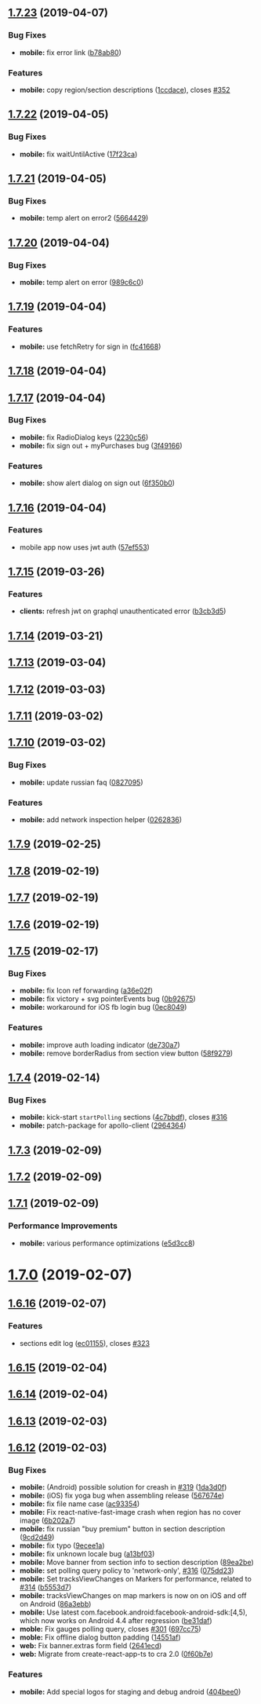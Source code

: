 ## [1.7.23](https://github.com/doomsower/whitewater/compare/@whitewater-guide/mobile@1.7.22...@whitewater-guide/mobile@1.7.23) (2019-04-07)

### Bug Fixes

- **mobile:** fix error link ([b78ab80](https://github.com/doomsower/whitewater/commit/b78ab80))

### Features

- **mobile:** copy region/section descriptions ([1ccdace](https://github.com/doomsower/whitewater/commit/1ccdace)), closes [#352](https://github.com/doomsower/whitewater/issues/352)

## [1.7.22](https://github.com/doomsower/whitewater/compare/@whitewater-guide/mobile@1.7.21...@whitewater-guide/mobile@1.7.22) (2019-04-05)

### Bug Fixes

- **mobile:** fix waitUntilActive ([17f23ca](https://github.com/doomsower/whitewater/commit/17f23ca))

## [1.7.21](https://github.com/doomsower/whitewater/compare/@whitewater-guide/mobile@1.7.20...@whitewater-guide/mobile@1.7.21) (2019-04-05)

### Bug Fixes

- **mobile:** temp alert on error2 ([5664429](https://github.com/doomsower/whitewater/commit/5664429))

## [1.7.20](https://github.com/doomsower/whitewater/compare/@whitewater-guide/mobile@1.7.19...@whitewater-guide/mobile@1.7.20) (2019-04-04)

### Bug Fixes

- **mobile:** temp alert on error ([989c6c0](https://github.com/doomsower/whitewater/commit/989c6c0))

## [1.7.19](https://github.com/doomsower/whitewater/compare/@whitewater-guide/mobile@1.7.18...@whitewater-guide/mobile@1.7.19) (2019-04-04)

### Features

- **mobile:** use fetchRetry for sign in ([fc41668](https://github.com/doomsower/whitewater/commit/fc41668))

## [1.7.18](https://github.com/doomsower/whitewater/compare/@whitewater-guide/mobile@1.7.17...@whitewater-guide/mobile@1.7.18) (2019-04-04)

## [1.7.17](https://github.com/doomsower/whitewater/compare/@whitewater-guide/mobile@1.7.16...@whitewater-guide/mobile@1.7.17) (2019-04-04)

### Bug Fixes

- **mobile:** fix RadioDialog keys ([2230c56](https://github.com/doomsower/whitewater/commit/2230c56))
- **mobile:** fix sign out + myPurchases bug ([3f49166](https://github.com/doomsower/whitewater/commit/3f49166))

### Features

- **mobile:** show alert dialog on sign out ([6f350b0](https://github.com/doomsower/whitewater/commit/6f350b0))

## [1.7.16](https://github.com/doomsower/whitewater/compare/@whitewater-guide/mobile@1.7.15...@whitewater-guide/mobile@1.7.16) (2019-04-04)

### Features

- mobile app now uses jwt auth ([57ef553](https://github.com/doomsower/whitewater/commit/57ef553))

## [1.7.15](https://github.com/doomsower/whitewater/compare/@whitewater-guide/mobile@1.7.14...@whitewater-guide/mobile@1.7.15) (2019-03-26)

### Features

- **clients:** refresh jwt on graphql unauthenticated error ([b3cb3d5](https://github.com/doomsower/whitewater/commit/b3cb3d5))

## [1.7.14](https://github.com/doomsower/whitewater/compare/@whitewater-guide/mobile@1.7.13...@whitewater-guide/mobile@1.7.14) (2019-03-21)

## [1.7.13](https://github.com/doomsower/whitewater/compare/@whitewater-guide/mobile@1.7.12...@whitewater-guide/mobile@1.7.13) (2019-03-04)

## [1.7.12](https://github.com/doomsower/whitewater/compare/@whitewater-guide/mobile@1.7.11...@whitewater-guide/mobile@1.7.12) (2019-03-03)

## [1.7.11](https://github.com/doomsower/whitewater/compare/@whitewater-guide/mobile@1.7.10...@whitewater-guide/mobile@1.7.11) (2019-03-02)

## [1.7.10](https://github.com/doomsower/whitewater/compare/@whitewater-guide/mobile@1.7.9...@whitewater-guide/mobile@1.7.10) (2019-03-02)

### Bug Fixes

- **mobile:** update russian faq ([0827095](https://github.com/doomsower/whitewater/commit/0827095))

### Features

- **mobile:** add network inspection helper ([0262836](https://github.com/doomsower/whitewater/commit/0262836))

## [1.7.9](https://github.com/doomsower/whitewater/compare/@whitewater-guide/mobile@1.7.8...@whitewater-guide/mobile@1.7.9) (2019-02-25)

## [1.7.8](https://github.com/doomsower/whitewater/compare/@whitewater-guide/mobile@1.7.7...@whitewater-guide/mobile@1.7.8) (2019-02-19)

## [1.7.7](https://github.com/doomsower/whitewater/compare/@whitewater-guide/mobile@1.7.6...@whitewater-guide/mobile@1.7.7) (2019-02-19)

## [1.7.6](https://github.com/doomsower/whitewater/compare/@whitewater-guide/mobile@1.7.5...@whitewater-guide/mobile@1.7.6) (2019-02-19)

## [1.7.5](https://github.com/doomsower/whitewater/compare/@whitewater-guide/mobile@1.7.4...@whitewater-guide/mobile@1.7.5) (2019-02-17)

### Bug Fixes

- **mobile:** fix Icon ref forwarding ([a36e02f](https://github.com/doomsower/whitewater/commit/a36e02f))
- **mobile:** fix victory + svg pointerEvents bug ([0b92675](https://github.com/doomsower/whitewater/commit/0b92675))
- **mobile:** workaround for iOS fb login bug ([0ec8049](https://github.com/doomsower/whitewater/commit/0ec8049))

### Features

- **mobile:** improve auth loading indicator ([de730a7](https://github.com/doomsower/whitewater/commit/de730a7))
- **mobile:** remove borderRadius from section view button ([58f9279](https://github.com/doomsower/whitewater/commit/58f9279))

## [1.7.4](https://github.com/doomsower/whitewater/compare/@whitewater-guide/mobile@1.7.3...@whitewater-guide/mobile@1.7.4) (2019-02-14)

### Bug Fixes

- **mobile:** kick-start `startPolling` sections ([4c7bbdf](https://github.com/doomsower/whitewater/commit/4c7bbdf)), closes [#316](https://github.com/doomsower/whitewater/issues/316)
- **mobile:** patch-package for apollo-client ([2964364](https://github.com/doomsower/whitewater/commit/2964364))

## [1.7.3](https://github.com/doomsower/whitewater/compare/@whitewater-guide/mobile@1.7.2...@whitewater-guide/mobile@1.7.3) (2019-02-09)

## [1.7.2](https://github.com/doomsower/whitewater/compare/@whitewater-guide/mobile@1.7.1...@whitewater-guide/mobile@1.7.2) (2019-02-09)

## [1.7.1](https://github.com/doomsower/whitewater/compare/@whitewater-guide/mobile@1.7.0...@whitewater-guide/mobile@1.7.1) (2019-02-09)

### Performance Improvements

- **mobile:** various performance optimizations ([e5d3cc8](https://github.com/doomsower/whitewater/commit/e5d3cc8))

# [1.7.0](https://github.com/doomsower/whitewater/compare/@whitewater-guide/mobile@1.6.16...@whitewater-guide/mobile@1.7.0) (2019-02-07)

## [1.6.16](https://github.com/doomsower/whitewater/compare/@whitewater-guide/mobile@1.6.15...@whitewater-guide/mobile@1.6.16) (2019-02-07)

### Features

- sections edit log ([ec01155](https://github.com/doomsower/whitewater/commit/ec01155)), closes [#323](https://github.com/doomsower/whitewater/issues/323)

## [1.6.15](https://github.com/doomsower/whitewater/compare/@whitewater-guide/mobile@1.6.14...@whitewater-guide/mobile@1.6.15) (2019-02-04)

## [1.6.14](https://github.com/doomsower/whitewater/compare/@whitewater-guide/mobile@1.6.13...@whitewater-guide/mobile@1.6.14) (2019-02-04)

## [1.6.13](https://github.com/doomsower/whitewater/compare/@whitewater-guide/mobile@1.6.12...@whitewater-guide/mobile@1.6.13) (2019-02-03)

## [1.6.12](https://github.com/doomsower/whitewater/compare/@whitewater-guide/mobile@1.6.12...@whitewater-guide/mobile@1.6.12) (2019-02-03)

### Bug Fixes

- **mobile:** (Android) possible solution for creash in [#319](https://github.com/doomsower/whitewater/issues/319) ([1da3d0f](https://github.com/doomsower/whitewater/commit/1da3d0f))
- **mobile:** (iOS) fix yoga bug when assembling release ([567674e](https://github.com/doomsower/whitewater/commit/567674e))
- **mobile:** fix file name case ([ac93354](https://github.com/doomsower/whitewater/commit/ac93354))
- **mobile:** Fix react-native-fast-image crash when region has no cover image ([6b202a7](https://github.com/doomsower/whitewater/commit/6b202a7))
- **mobile:** fix russian "buy premium" button in section description ([9cd2d49](https://github.com/doomsower/whitewater/commit/9cd2d49))
- **mobile:** fix typo ([9ecee1a](https://github.com/doomsower/whitewater/commit/9ecee1a))
- **mobile:** fix unknown locale bug ([a13bf03](https://github.com/doomsower/whitewater/commit/a13bf03))
- **mobile:** Move banner from section info to section description ([89ea2be](https://github.com/doomsower/whitewater/commit/89ea2be))
- **mobile:** set polling query policy to 'network-only', [#316](https://github.com/doomsower/whitewater/issues/316) ([075dd23](https://github.com/doomsower/whitewater/commit/075dd23))
- **mobile:** Set tracksViewChanges on Markers for performance, related to [#314](https://github.com/doomsower/whitewater/issues/314) ([b5553d7](https://github.com/doomsower/whitewater/commit/b5553d7))
- **mobile:** tracksViewChanges on map markers is now on on iOS and off on Android ([86a3ebb](https://github.com/doomsower/whitewater/commit/86a3ebb))
- **mobile:** Use latest com.facebook.android:facebook-android-sdk:[4,5), which now works on Android 4.4 after regression ([be31daf](https://github.com/doomsower/whitewater/commit/be31daf))
- **moble:** Fix gauges polling query, closes [#301](https://github.com/doomsower/whitewater/issues/301) ([697cc75](https://github.com/doomsower/whitewater/commit/697cc75))
- **moble:** Fix offline dialog button padding ([14551af](https://github.com/doomsower/whitewater/commit/14551af))
- **web:** Fix banner.extras form field ([2641ecd](https://github.com/doomsower/whitewater/commit/2641ecd))
- **web:** Migrate from create-react-app-ts to cra 2.0 ([0f60b7e](https://github.com/doomsower/whitewater/commit/0f60b7e))

### Features

- **mobile:** Add special logos for staging and debug android ([404bee0](https://github.com/doomsower/whitewater/commit/404bee0))
